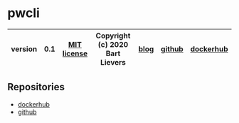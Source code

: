 # pwcli

|version| 0.1 | [MIT license](LICENSE)|Copyright (c) 2020 Bart Lievers|[blog](https://vblog.bartlievers.nl)|[github](https://github.com/brtlvrs/)|[dockerhub](https://hub.docker.com/r/brtlvrs/)|
|---|---|---|---|---|---|---|

## Repositories

- [dockerhub](https://hub.docker.com/r/brtlvrs/pwcli)
- [github](https://github.com/brtlvrs/pwcli)